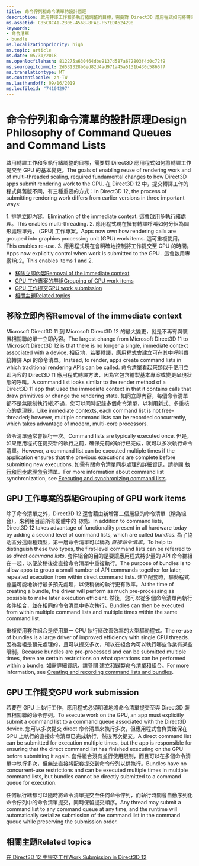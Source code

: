 ```yaml
---
title: 命令佇列和命令清單的設計原理
description: 啟用轉譯工作和多執行緒調整的目標，需要對 Direct3D 應用程式如何將轉譯工作提交至 GPU 的基本變更。
ms.assetid: C85C8C41-2306-4568-8FAE-F57EDA624298
keywords:
- 命令清單
- bundle
ms.localizationpriority: high
ms.topic: article
ms.date: 05/31/2018
ms.openlocfilehash: 812275a630464dbe9137d587a672803f4d0c72f9
ms.sourcegitcommit: 2d531328b6ed82d4ad971a45a5131b430c5866f7
ms.translationtype: MT
ms.contentlocale: zh-TW
ms.lasthandoff: 09/16/2019
ms.locfileid: "74104297"
---
```

# <a name="design-philosophy-of-command-queues-and-command-lists"></a><span data-ttu-id="86443-105">命令佇列和命令清單的設計原理</span><span class="sxs-lookup"><span data-stu-id="86443-105">Design Philosophy of Command Queues and Command Lists</span></span>

<span data-ttu-id="86443-106">啟用轉譯工作和多執行緒調整的目標，需要對 Direct3D 應用程式如何將轉譯工作提交至 GPU 的基本變更。</span><span class="sxs-lookup"><span data-stu-id="86443-106">The goals of enabling reuse of rendering work and of multi-threaded scaling, required fundamental changes to how Direct3D apps submit rendering work to the GPU.</span></span> <span data-ttu-id="86443-107">在 Direct3D 12 中，提交轉譯工作的程式與舊版不同，有三種重要的方式：</span><span class="sxs-lookup"><span data-stu-id="86443-107">In Direct3D 12, the process of submitting rendering work differs from earlier versions in three important ways:</span></span>

<dl> 1. <span data-ttu-id="86443-108">排除立即內容。</span><span class="sxs-lookup"><span data-stu-id="86443-108">Elimination of the immediate context.</span></span> <span data-ttu-id="86443-109">這會啟用多執行緒處理。</span><span class="sxs-lookup"><span data-stu-id="86443-109">This enables multi-threading.</span></span>  
2. <span data-ttu-id="86443-110">應用程式現在擁有轉譯呼叫如何分組為圖形處理單元， (GPU) 工作專案。</span><span class="sxs-lookup"><span data-stu-id="86443-110">Apps now own how rendering calls are grouped into graphics processing unit (GPU) work items.</span></span> <span data-ttu-id="86443-111">這可重複使用。</span><span class="sxs-lookup"><span data-stu-id="86443-111">This enables re-use.</span></span>  
3. <span data-ttu-id="86443-112">應用程式現在會明確地控制將工作提交至 GPU 的時間。</span><span class="sxs-lookup"><span data-stu-id="86443-112">Apps now explicitly control when work is submitted to the GPU .</span></span> <span data-ttu-id="86443-113">這會啟用專案1和2。</span><span class="sxs-lookup"><span data-stu-id="86443-113">This enables items 1 and 2.</span></span>  
</dl>

-   [<span data-ttu-id="86443-114">移除立即內容</span><span class="sxs-lookup"><span data-stu-id="86443-114">Removal of the immediate context</span></span>](#removal-of-the-immediate-context)
-   [<span data-ttu-id="86443-115">GPU 工作專案的群組</span><span class="sxs-lookup"><span data-stu-id="86443-115">Grouping of GPU work items</span></span>](#grouping-of-gpu-work-items)
-   [<span data-ttu-id="86443-116">GPU 工作提交</span><span class="sxs-lookup"><span data-stu-id="86443-116">GPU work submission</span></span>](#gpu-work-submission)
-   [<span data-ttu-id="86443-117">相關主題</span><span class="sxs-lookup"><span data-stu-id="86443-117">Related topics</span></span>](#related-topics)

## <a name="removal-of-the-immediate-context"></a><span data-ttu-id="86443-118">移除立即內容</span><span class="sxs-lookup"><span data-stu-id="86443-118">Removal of the immediate context</span></span>

<span data-ttu-id="86443-119">Microsoft Direct3D 11 到 Microsoft Direct3D 12 的最大變更，就是不再有與裝置相關聯的單一立即內容。</span><span class="sxs-lookup"><span data-stu-id="86443-119">The largest change from Microsoft Direct3D 11 to Microsoft Direct3D 12 is that there is no longer a single, immediate context associated with a device.</span></span> <span data-ttu-id="86443-120">相反地，若要轉譯，應用程式會建立可在其中呼叫傳統轉譯 Api 的命令清單。</span><span class="sxs-lookup"><span data-stu-id="86443-120">Instead, to render, apps create command lists in which traditional rendering APIs can be called.</span></span> <span data-ttu-id="86443-121">命令清單看起來類似于使用立即內容的 Direct3D 11 應用程式轉譯方法，因為它包含繪製基本專案或變更呈現狀態的呼叫。</span><span class="sxs-lookup"><span data-stu-id="86443-121">A command list looks similar to the render method of a Direct3D 11 app that used the immediate context in that it contains calls that draw primitives or change the rendering state.</span></span> <span data-ttu-id="86443-122">如同立即內容，每個命令清單都不是無限制執行緒;不過，您可以同時記錄多個命令清單，以利用新式、多重核心的處理器。</span><span class="sxs-lookup"><span data-stu-id="86443-122">Like immediate contexts, each command list is not free-threaded; however, multiple command lists can be recorded concurrently, which takes advantage of modern, multi-core processors.</span></span>

<span data-ttu-id="86443-123">命令清單通常會執行一次。</span><span class="sxs-lookup"><span data-stu-id="86443-123">Command lists are typically executed once.</span></span> <span data-ttu-id="86443-124">但是，如果應用程式在提交新的執行之前，確保先前的執行已完成，就可以多次執行命令清單。</span><span class="sxs-lookup"><span data-stu-id="86443-124">However, a command list can be executed multiple times if the application ensures that the previous executions are complete before submitting new executions.</span></span> <span data-ttu-id="86443-125">如需有關命令清單同步處理的詳細資訊，請參閱 [執行和同步處理命令](executing-and-synchronizing-command-lists.md)清單。</span><span class="sxs-lookup"><span data-stu-id="86443-125">For more information about command list synchronization, see [Executing and synchronizing command lists](executing-and-synchronizing-command-lists.md).</span></span>

## <a name="grouping-of-gpu-work-items"></a><span data-ttu-id="86443-126">GPU 工作專案的群組</span><span class="sxs-lookup"><span data-stu-id="86443-126">Grouping of GPU work items</span></span>

<span data-ttu-id="86443-127">除了命令清單之外，Direct3D 12 還會藉由新增第二個層級的命令清單（稱為組合），來利用目前所有硬體中的 *功能。*</span><span class="sxs-lookup"><span data-stu-id="86443-127">In addition to command lists, Direct3D 12 takes advantage of functionality present in all hardware today by adding a second level of command lists, which are called *bundles*.</span></span> <span data-ttu-id="86443-128">為了協助區分這兩種類型，第一層命令清單可以稱為 *直接命令清單*。</span><span class="sxs-lookup"><span data-stu-id="86443-128">To help to distinguish these two types, the first-level command lists can be referred to as *direct command lists*.</span></span> <span data-ttu-id="86443-129">套件組合的目的是要讓應用程式將少量的 API 命令群組在一起，以便於稍後從直接命令清單中重複執行。</span><span class="sxs-lookup"><span data-stu-id="86443-129">The purpose of bundles is to allow apps to group a small number of API commands together for later, repeated execution from within direct command lists.</span></span> <span data-ttu-id="86443-130">建立配套時，驅動程式會盡可能地執行最多預先處理，以使稍後的執行更有效率。</span><span class="sxs-lookup"><span data-stu-id="86443-130">At the time of creating a bundle, the driver will perform as much pre-processing as possible to make later execution efficient.</span></span> <span data-ttu-id="86443-131">然後，您可以從多個命令清單內執行套件組合，並在相同的命令清單中多次執行。</span><span class="sxs-lookup"><span data-stu-id="86443-131">Bundles can then be executed from within multiple command lists and multiple times within the same command list.</span></span>

<span data-ttu-id="86443-132">重複使用套件組合是使用單一 CPU 執行緒改善效率的大型驅動程式。</span><span class="sxs-lookup"><span data-stu-id="86443-132">The re-use of bundles is a large driver of improved efficiency with single CPU threads.</span></span> <span data-ttu-id="86443-133">因為套組是預先處理的，且可以提交多次，所以在組合內可以執行哪些作業有某些限制。</span><span class="sxs-lookup"><span data-stu-id="86443-133">Because bundles are pre-processed and can be submitted multiple times, there are certain restrictions on what operations can be performed within a bundle.</span></span> <span data-ttu-id="86443-134">如需詳細資訊，請參閱 [建立和錄製命令清單和](recording-command-lists-and-bundles.md)組合。</span><span class="sxs-lookup"><span data-stu-id="86443-134">For more information, see [Creating and recording command lists and bundles](recording-command-lists-and-bundles.md).</span></span>

## <a name="gpu-work-submission"></a><span data-ttu-id="86443-135">GPU 工作提交</span><span class="sxs-lookup"><span data-stu-id="86443-135">GPU work submission</span></span>

<span data-ttu-id="86443-136">若要在 GPU 上執行工作，應用程式必須明確地將命令清單提交至與 Direct3D 裝置相關聯的命令佇列。</span><span class="sxs-lookup"><span data-stu-id="86443-136">To execute work on the GPU, an app must explicitly submit a command list to a command queue associated with the Direct3D device.</span></span> <span data-ttu-id="86443-137">您可以多次提交 direct 命令清單來執行多次，但應用程式會負責確保在 GPU 上執行的直接命令清單已完成執行，然後再次提交。</span><span class="sxs-lookup"><span data-stu-id="86443-137">A direct command list can be submitted for execution multiple times, but the app is responsible for ensuring that the direct command list has finished executing on the GPU before submitting it again.</span></span> <span data-ttu-id="86443-138">套件組合沒有並行使用限制，而且可以在多個命令清單中執行多次，但無法直接將配套提交到命令佇列以供執行。</span><span class="sxs-lookup"><span data-stu-id="86443-138">Bundles have no concurrent-use restrictions and can be executed multiple times in multiple command lists, but bundles cannot be directly submitted to a command queue for execution.</span></span>

<span data-ttu-id="86443-139">任何執行緒都可以隨時將命令清單提交至任何命令佇列，而執行時間會自動序列化命令佇列中的命令清單提交，同時保留提交順序。</span><span class="sxs-lookup"><span data-stu-id="86443-139">Any thread may submit a command list to any command queue at any time, and the runtime will automatically serialize submission of the command list in the command queue while preserving the submission order.</span></span>

## <a name="related-topics"></a><span data-ttu-id="86443-140">相關主題</span><span class="sxs-lookup"><span data-stu-id="86443-140">Related topics</span></span>

<dl> <dt>

[<span data-ttu-id="86443-141">在 Direct3D 12 中提交工作</span><span class="sxs-lookup"><span data-stu-id="86443-141">Work Submission in Direct3D 12</span></span>](command-queues-and-command-lists.md)
</dt> </dl>

 

 




